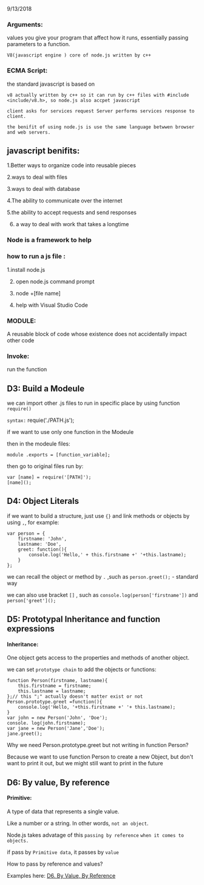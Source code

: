 
9/13/2018
### Arguments: 
values you  give your program  that affect how it runs, essentially passing  parameters to a function.


	V8(javascript engine ) core of node.js written by c++

### ECMA Script: 
the standard javascript is based on


	v8 actually written by c++ so it can run by c++ files with #include <include/v8.h>, so node.js also accpet javascript

	client asks for services request Server performs services response to client.

	the benifit of using node.js is use the same language betwwen browser and web servers.

## javascript benifits:

1.Better ways to organize code into reusable pieces

2.ways to deal with files  

3.ways to deal with database

4.The ability to communicate over the internet

5.the ability to accept requests and send responses

6. a way to deal with work that takes a longtime

### Node is a framework to help 

### how to run a js file : 

1.install node.js 

2. open node.js command prompt 

3. node +[file name]

4. help with Visual Studio Code

### MODULE: 
A reusable block of code whose existence does not accidentally impact other code

### Invoke: 
run the function


## D3: Build a Modeule

we can import other .js files to run in specific place by using function `require()` 

`syntax:` requie('./PATH.js');

if we want to use only one function in the Modeule

then in the modeule files: 

	module .exports = [function_variable];

then go to original files run by:

	var [name] = require('[PATH]');
	[name]();


## D4: Object Literals

if we want to build a structure, just use `{}` and link methods or objects by using `,`, for example:

	var person = {
    	firstname: 'John',
    	lastname: 'Doe',
    	greet: function(){
        	console.log('Hello,' + this.firstname +' '+this.lastname);
    	}
	};

we can recall the object or method by `.` ,such as `person.greet();`  - standard way

we can also use bracket `[]` , such as `console.log(person['firstname'])` and `person['greet']();`


## D5: Prototypal Inheritance and function expressions

#### Inheritance:

One object gets access to the properties and methods of another object.

we can set `prototype chain` to add the objects or functions: 

	function Person(firstname, lastname){
    	this.firstname = firstname;
    	this.lastname = lastname;
	};// this ";" actually doesn't matter exist or not
	Person.prototype.greet =function(){
    	console.log('Hello, '+this.firstname +' '+ this.lastname);
	}
	var john = new Person('John', 'Doe');
	console. log(john.firstname);
	var jane = new Person('Jane','Doe');
	jane.greet();

Why we need Person.prototype.greet but not writing in function Person?

Because we want to use function Person to create a new Object, but don't want to print it out, but we might still want to print in the future


## D6: By value, By reference

#### Primitive: 

A type of data that represents a single value.

Like a number or a string. In other words, `not an object`.

Node.js takes advatage of this `passing by reference` `when it comes to objects.`

if pass by `Primitive data`, it passes by `value`

How to pass by reference and values?

Examples here: [D6. By Value, By Reference](./D6_By_Value_By_Reference)